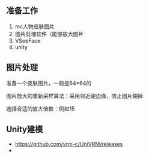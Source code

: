 ## 准备工作

1. mc人物皮肤图片
2. 图片处理软件（能够放大图片
3. VSeeFace
4. unity



## 图片处理

准备一个皮肤图片，一般是64*64的

图片放大的重新采样算法：采用邻近硬边缘，防止图片糊掉

选择合适的放大倍数：例如15

## Unity建模

- https://github.com/vrm-c/UniVRM/releases
- 
